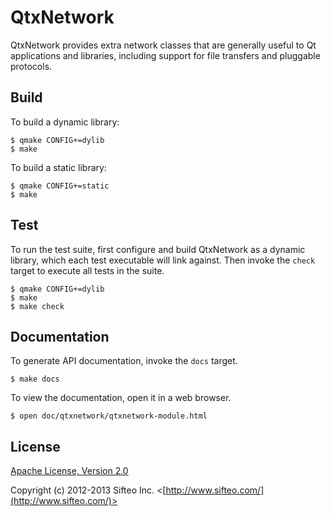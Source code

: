# QtxNetwork

QtxNetwork provides extra network classes that are generally useful to Qt
applications and libraries, including support for file transfers and pluggable
protocols.

## Build

To build a dynamic library:

    $ qmake CONFIG+=dylib
    $ make
    
To build a static library:

    $ qmake CONFIG+=static
    $ make

## Test

To run the test suite, first configure and build QtxNetwork as a dynamic
library, which each test executable will link against.  Then invoke the `check`
target to execute all tests in the suite.

    $ qmake CONFIG+=dylib
    $ make
    $ make check

## Documentation

To generate API documentation, invoke the `docs` target.

    $ make docs

To view the documentation, open it in a web browser.

    $ open doc/qtxnetwork/qtxnetwork-module.html

## License

[Apache License, Version 2.0](http://opensource.org/licenses/Apache-2.0)

Copyright (c) 2012-2013 Sifteo Inc. <[http://www.sifteo.com/](http://www.sifteo.com/)>

